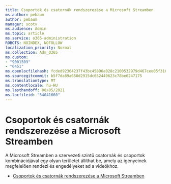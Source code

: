 ```yaml
---
title: Csoportok és csatornák rendszerezése a Microsoft Streamben
ms.author: pebaum
author: pebaum
manager: scotv
ms.audience: Admin
ms.topic: article
ms.service: o365-administration
ROBOTS: NOINDEX, NOFOLLOW
localization_priority: Normal
ms.collection: Adm_O365
ms.custom:
- "9001509"
- "6451"
ms.openlocfilehash: fcded92364237f43bc45896a028c2100532979d467cee05f3166118a02894831
ms.sourcegitcommit: b5f7da89a650d2915dc652449623c78be6247175
ms.translationtype: MT
ms.contentlocale: hu-HU
ms.lasthandoff: 08/05/2021
ms.locfileid: "54041660"
---
```

# <a name="organize-groups-and-channels-in-microsoft-stream"></a>Csoportok és csatornák rendszerezése a Microsoft Streamben

A Microsoft Streamben a szervezeti szintű csatornák és csoportok kombinációjával egy olyan területet állíthat be, amely az igényeinek megfelelően rendezi és engedélyeket ad a videókhoz.  

- [Csoportok és csatornák rendszerezése a Microsoft Streamben](https://docs.microsoft.com/stream/groups-channels-organization)
